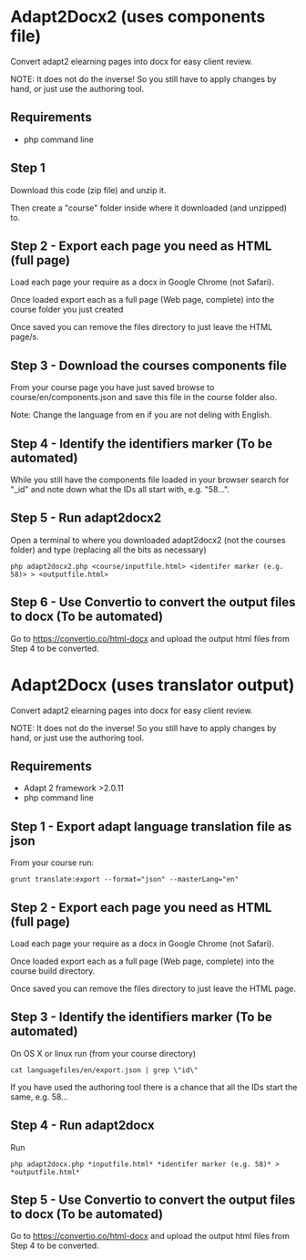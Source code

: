# Adapt2Docx2 (uses components file)

Convert adapt2 elearning pages into docx for easy client review.

NOTE: It does not do the inverse! So you still have to apply changes by hand, or just use the authoring tool.

## Requirements

* php command line

## Step 1

Download this code (zip file) and unzip it.

Then create a "course" folder inside where it downloaded (and unzipped) to.

## Step 2 - Export each page you need as HTML (full page)

Load each page your require as a docx in Google Chrome (not Safari).

Once loaded export each as a full page (Web page, complete) into the course folder you just created

Once saved you can remove the files directory to just leave the HTML page/s.

## Step 3 - Download the courses components file

From your course page you have just saved browse to course/en/components.json and save this file in the course folder also.

Note: Change the language from en if you are not deling with English.

## Step 4 - Identify the identifiers marker (To be automated)

While you still have the components file loaded in your browser search for "_id" and note down what the IDs all start with, e.g. "58...".

## Step 5 - Run adapt2docx2

Open a terminal to where you downloaded adapt2docx2 (not the courses folder) and type (replacing all the bits as necessary)

```php adapt2docx2.php <course/inputfile.html> <identifer marker (e.g. 58)> > <outputfile.html>```

## Step 6 - Use Convertio to convert the output files to docx (To be automated)

Go to https://convertio.co/html-docx and upload the output html files from Step 4 to be converted.


# Adapt2Docx (uses translator output)

Convert adapt2 elearning pages into docx for easy client review.

NOTE: It does not do the inverse! So you still have to apply changes by hand, or just use the authoring tool.

## Requirements

* Adapt 2 framework >2.0.11
* php command line

## Step 1 - Export adapt language translation file as json

From your course run:

```grunt translate:export --format="json" --masterLang="en"```

## Step 2 - Export each page you need as HTML (full page)

Load each page your require as a docx in Google Chrome (not Safari).

Once loaded export each as a full page (Web page, complete) into the course build directory.

Once saved you can remove the files directory to just leave the HTML page.

## Step 3 - Identify the identifiers marker (To be automated)

On OS X or linux run (from your course directory)

```cat languagefiles/en/export.json | grep \"id\"```

If you have used the authoring tool there is a chance that all the IDs start the same, e.g. 58...

## Step 4 - Run adapt2docx

Run

```php adapt2docx.php *inputfile.html* *identifer marker (e.g. 58)* > *outputfile.html*```

## Step 5 - Use Convertio to convert the output files to docx (To be automated)

Go to https://convertio.co/html-docx and upload the output html files from Step 4 to be converted.







